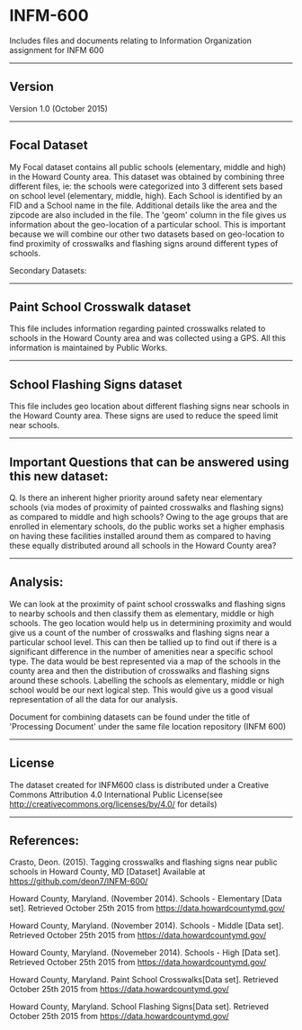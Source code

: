 # INFM-600
Includes files and documents relating to Information Organization assignment for INFM 600

-------
Version
-------

Version 1.0 (October 2015)

-------------
Focal Dataset
-------------
My Focal dataset contains all public schools (elementary, middle and high) in the Howard County area. This dataset was obtained by combining three different files, ie: the schools were categorized into 3 different sets based on school level (elementary, middle, high). Each School is identified by an FID and a School name in the file. Additional details like the area and the zipcode are also included in the file. The 'geom' column in the file gives us information about the geo-location of a particular school. This is important because we will combine our other two datasets based on geo-location to find proximity of crosswalks and flashing signs around different types of schools. 

Secondary Datasets:

------------------------------
Paint School Crosswalk dataset
------------------------------
This file includes information regarding painted crosswalks related to schools in the Howard County area and was collected using a GPS. All this information is maintained by Public Works.

-----------------------------
School Flashing Signs dataset 
-----------------------------
This file includes geo location about different flashing signs near schools in the Howard County area. These signs are used to reduce the speed limit near schools. 

----------------------------------------------------------------
Important Questions that can be answered using this new dataset: 
----------------------------------------------------------------
Q. Is there an inherent higher priority around safety near elementary schools (via modes of proximity of painted crosswalks and flashing signs) as compared to middle and high schools? Owing to the age groups that are enrolled in elementary schools, do the public works set a higher emphasis on having these facilities installed around them as compared to having these equally distributed around all schools in the Howard County area?
 
---------
Analysis: 
---------
We can look at the proximity of paint school crosswalks and flashing signs to nearby schools and then classify them as elementary, middle or high schools. The geo location would help us in determining proximity and would give us a count of the number of crosswalks and flashing signs near a particular school level. 
This can then be tallied up to find out if there is a significant difference in the number of amenities near a specific school type.
The data would be best represented via a map of the schools in the county area and then the distribution of crosswalks and flashing signs around these schools. Labelling the schools as elementary, middle or high school would be our next logical step. This would give us a good visual representation of all the data for our analysis. 

Document for combining datasets can be found under the title of 'Processing Document' under the same file location repository (INFM 600)

------- 
License
-------

The dataset created for INFM600 class is distributed under a Creative Commons Attribution 4.0 International Public License(see http://creativecommons.org/licenses/by/4.0/ for details)


-----------
References: 
-----------

Crasto, Deon. (2015). Tagging crosswalks and flashing signs near public schools in Howard County, MD [Dataset]
Available at https://github.com/deon7/INFM-600/

Howard County, Maryland. (November 2014). Schools - Elementary [Data set]. Retrieved October 25th 2015 from https://data.howardcountymd.gov/


Howard County, Maryland. (November 2014). Schools - Middle [Data set]. Retrieved October 25th 2015 from https://data.howardcountymd.gov/


Howard County, Maryland. (Novemeber 2014). Schools - High [Data set]. Retrieved October 25th 2015 from https://data.howardcountymd.gov/

Howard County, Maryland. Paint School Crosswalks[Data set]. Retrieved October 25th 2015 from https://data.howardcountymd.gov/

Howard County, Maryland. School Flashing Signs[Data set]. Retrieved October 25th 2015 from https://data.howardcountymd.gov/

